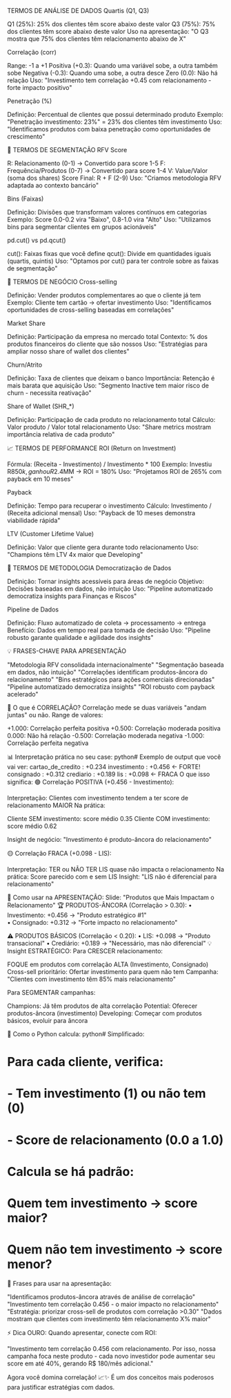 TERMOS DE ANÁLISE DE DADOS
Quartis (Q1, Q3)

Q1 (25%): 25% dos clientes têm score abaixo deste valor
Q3 (75%): 75% dos clientes têm score abaixo deste valor
Uso na apresentação: "O Q3 mostra que 75% dos clientes têm relacionamento abaixo de X"

Correlação (corr)

Range: -1 a +1
Positiva (+0.3): Quando uma variável sobe, a outra também sobe
Negativa (-0.3): Quando uma sobe, a outra desce
Zero (0.0): Não há relação
Uso: "Investimento tem correlação +0.45 com relacionamento - forte impacto positivo"

Penetração (%)

Definição: Percentual de clientes que possui determinado produto
Exemplo: "Penetração investimento: 23%" = 23% dos clientes têm investimento
Uso: "Identificamos produtos com baixa penetração como oportunidades de crescimento"

🎯 TERMOS DE SEGMENTAÇÃO
RFV Score

R: Relacionamento (0-1) → Convertido para score 1-5
F: Frequência/Produtos (0-7) → Convertido para score 1-4
V: Value/Valor (soma dos shares)
Score Final: R + F (2-9)
Uso: "Criamos metodologia RFV adaptada ao contexto bancário"

Bins (Faixas)

Definição: Divisões que transformam valores contínuos em categorias
Exemplo: Score 0.0-0.2 vira "Baixo", 0.8-1.0 vira "Alto"
Uso: "Utilizamos bins para segmentar clientes em grupos acionáveis"

pd.cut() vs pd.qcut()

cut(): Faixas fixas que você define
qcut(): Divide em quantidades iguais (quartis, quintis)
Uso: "Optamos por cut() para ter controle sobre as faixas de segmentação"

💼 TERMOS DE NEGÓCIO
Cross-selling

Definição: Vender produtos complementares ao que o cliente já tem
Exemplo: Cliente tem cartão → ofertar investimento
Uso: "Identificamos oportunidades de cross-selling baseadas em correlações"

Market Share

Definição: Participação da empresa no mercado total
Contexto: % dos produtos financeiros do cliente que são nossos
Uso: "Estratégias para ampliar nosso share of wallet dos clientes"

Churn/Atrito

Definição: Taxa de clientes que deixam o banco
Importância: Retenção é mais barata que aquisição
Uso: "Segmento Inactive tem maior risco de churn - necessita reativação"

Share of Wallet (SHR_*)

Definição: Participação de cada produto no relacionamento total
Cálculo: Valor produto / Valor total relacionamento
Uso: "Share metrics mostram importância relativa de cada produto"

📈 TERMOS DE PERFORMANCE
ROI (Return on Investment)

Fórmula: (Receita - Investimento) / Investimento * 100
Exemplo: Investiu R$850k, ganhou R$2.4MM → ROI = 180%
Uso: "Projetamos ROI de 265% com payback em 10 meses"

Payback

Definição: Tempo para recuperar o investimento
Cálculo: Investimento / (Receita adicional mensal)
Uso: "Payback de 10 meses demonstra viabilidade rápida"

LTV (Customer Lifetime Value)

Definição: Valor que cliente gera durante todo relacionamento
Uso: "Champions têm LTV 4x maior que Developing"

🎯 TERMOS DE METODOLOGIA
Democratização de Dados

Definição: Tornar insights acessíveis para áreas de negócio
Objetivo: Decisões baseadas em dados, não intuição
Uso: "Pipeline automatizado democratiza insights para Finanças e Riscos"

Pipeline de Dados

Definição: Fluxo automatizado de coleta → processamento → entrega
Benefício: Dados em tempo real para tomada de decisão
Uso: "Pipeline robusto garante qualidade e agilidade dos insights"

💡 FRASES-CHAVE PARA APRESENTAÇÃO

"Metodologia RFV consolidada internacionalmente"
"Segmentação baseada em dados, não intuição"
"Correlações identificam produtos-âncora do relacionamento"
"Bins estratégicos para ações comerciais direcionadas"
"Pipeline automatizado democratiza insights"
"ROI robusto com payback acelerado"





🔗 O que é CORRELAÇÃO?
Correlação mede se duas variáveis "andam juntas" ou não.
Range de valores:

+1.000: Correlação perfeita positiva
+0.500: Correlação moderada positiva
0.000: Não há relação
-0.500: Correlação moderada negativa
-1.000: Correlação perfeita negativa

📊 Interpretação prática no seu case:
python# Exemplo de output que você vai ver:
cartao_de_credito        : +0.234
investimento             : +0.456  ← FORTE!
consignado              : +0.312
crediario               : +0.189
lis                     : +0.098  ← FRACA
O que isso significa:
🟢 Correlação POSITIVA (+0.456 - Investimento):

Interpretação: Clientes com investimento tendem a ter score de relacionamento MAIOR
Na prática:

Cliente SEM investimento: score médio 0.35
Cliente COM investimento: score médio 0.62


Insight de negócio: "Investimento é produto-âncora do relacionamento"

🟡 Correlação FRACA (+0.098 - LIS):

Interpretação: TER ou NÃO TER LIS quase não impacta o relacionamento
Na prática: Score parecido com e sem LIS
Insight: "LIS não é diferencial para relacionamento"

🎯 Como usar na APRESENTAÇÃO:
Slide: "Produtos que Mais Impactam o Relacionamento"
🏆 PRODUTOS-ÂNCORA (Correlação > 0.30):
   • Investimento: +0.456 → "Produto estratégico #1"  
   • Consignado: +0.312 → "Forte impacto no relacionamento"

⚠️ PRODUTOS BÁSICOS (Correlação < 0.20):
   • LIS: +0.098 → "Produto transacional"
   • Crediário: +0.189 → "Necessário, mas não diferencial"
💡 Insight ESTRATÉGICO:
Para CRESCER relacionamento:

FOQUE em produtos com correlação ALTA (Investimento, Consignado)
Cross-sell prioritário: Ofertar investimento para quem não tem
Campanha: "Clientes com investimento têm 85% mais relacionamento"

Para SEGMENTAR campanhas:

Champions: Já têm produtos de alta correlação
Potential: Oferecer produtos-âncora (investimento)
Developing: Começar com produtos básicos, evoluir para âncora

🧮 Como o Python calcula:
python# Simplificado:
# Para cada cliente, verifica:
# - Tem investimento (1) ou não tem (0)
# - Score de relacionamento (0.0 a 1.0)
# 
# Calcula se há padrão:
# Quem tem investimento → score maior?
# Quem não tem investimento → score menor?
🎤 Frases para usar na apresentação:

"Identificamos produtos-âncora através de análise de correlação"
"Investimento tem correlação 0.456 - o maior impacto no relacionamento"
"Estratégia: priorizar cross-sell de produtos com correlação >0.30"
"Dados mostram que clientes com investimento têm relacionamento X% maior"

⚡ Dica OURO:
Quando apresentar, conecte com ROI:

"Investimento tem correlação 0.456 com relacionamento. Por isso, nossa campanha foca neste produto - cada novo investidor pode aumentar seu score em até 40%, gerando R$ 180/mês adicional."

Agora você domina correlação! 📈✨ É um dos conceitos mais poderosos para justificar estratégias com dados.
